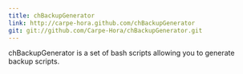 ```yaml
---
title: chBackupGenerator
link: http://carpe-hora.github.com/chBackupGenerator
git: git://github.com/Carpe-Hora/chBackupGenerator.git
---
```

chBackupGenerator is a set of bash scripts allowing you to generate backup scripts.
